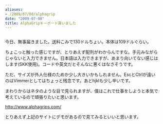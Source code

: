 ```yaml
---
aliases:
- /2009/07/08/alphagrip
date: "2009-07-08"
title: AlphaGripキーボード買いました
---
```

<a href="http://www.flickr.com/photos/ukstudio/3700581002/"><img src="http://farm4.static.flickr.com/3652/3700581002_3e6002fcfc.jpg?v=0" alt="" /></a>

今日、無事届きました。送料こみで130ドルちょい。本体は109ドルぐらい。

ちょこっと触った感じですが、とりあえず配列がわからんですな。手元みながらじゃないと入力できません。日本語は入力できますが、あまり向いてない感じはします(SKK使用)。コードや英文だとそんなに悪くはなさそうです。

ただ、サイズが外人仕様のためか少し大きいかもしれません。EscとCtrlが遠いのはVimmerとしてはちょっと残念です。あとhjklも少し辛いです。

まわりからはネタのような目で見られますが、僕はこれで仕事をしようと本気で考えているので頑張りたいと思います。

<a href="http://www.alphagrips.com/">http://www.alphagrips.com/</a>

とりあえず上記のサイトにデモがあるので見てみるといいと思います。
